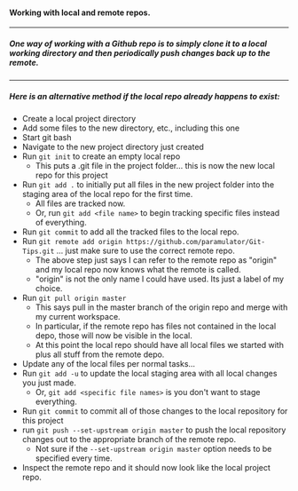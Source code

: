 #### Working with local and remote repos.

***

##### One way of working with a Github repo is to simply clone it to a local working directory and then periodically push changes back up to the remote.

***

##### Here is an alternative method if the local repo already happens to exist:  
* Create a local project directory
* Add some files to the new directory, etc., including this one
* Start git bash
* Navigate to the new project directory just created
* Run `git init` to create an empty local repo
    + This puts a .git file in the project folder...  this is now the new local repo for this project
* Run `git add .` to initially put all files in the new project folder into the staging area of the local repo for the first time.
    + All files are tracked now.
    + Or, run `git add <file name>` to begin tracking specific files instead of everything.
* Run `git commit` to add all the tracked files to the local repo.
* Run `git remote add origin https://github.com/paramulator/Git-Tips.git` ... just make sure to use the correct remote repo.
    + The above step just says I can refer to the remote repo as "origin" and my local repo now knows what the remote is called.
    + "origin" is not the only name I could have used.  Its just a label of my choice.
* Run `git pull origin master`
    + This says pull in the master branch of the origin repo and merge with my current workspace.
    + In particular, if the remote repo has files not contained in the local depo, those will now be visible in the local.
    + At this point the local repo should have all local files we started with plus all stuff from the remote depo.
* Update any of the local files per normal tasks...
* Run `git add -u` to update the local staging area with all local changes you just made.
    + Or, `git add <specific file names>` is you don't want to stage everything.
* Run `git commit` to commit all of those changes to the local repository for this project
* run `git push --set-upstream origin master` to push the local repository changes out to the appropriate branch of the remote repo.
    + Not sure if the `--set-upstream origin master` option needs to be specified every time.  
* Inspect the remote repo and it should now look like the local project repo.
